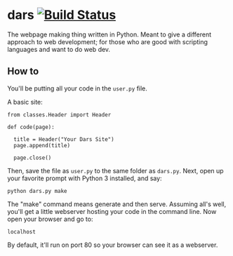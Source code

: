 # dars [![Build Status](https://travis-ci.org/darssites/dars.svg?branch=master)](https://travis-ci.org/darssites/dars)
The webpage making thing written in Python. Meant to give a different approach to web development; for those who are good with scripting languages and want to do web dev.

## How to

You'll be putting all your code in the `user.py` file.

A basic site:

    from classes.Header import Header

    def code(page):

      title = Header("Your Dars Site")
      page.append(title)

      page.close()
    
Then, save the file as `user.py` to the same folder as `dars.py`. Next, open up your favorite prompt with Python 3 installed, and say:

    python dars.py make

The "make" command means generate and then serve. Assuming all's well, you'll get a little webserver hosting your code in the command line. Now open your browser and go to:

    localhost
    
By default, it'll run on port 80 so your browser can see it as a webserver.
